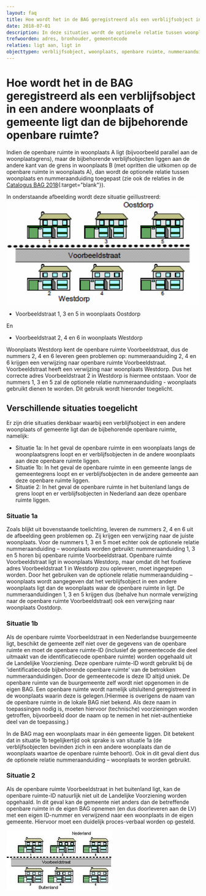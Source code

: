 ```yaml
---
layout: faq
title: Hoe wordt het in de BAG geregistreerd als een verblijfsobject in een andere woonplaats of gemeente ligt dan de bijbehorende openbare ruimte?
date: 2018-07-01
description: In deze situaties wordt de optionele relatie tussen woonplaats en nummeraanduiding toegepast.
trefwoorden: adres, bronhouder, gemeentecode
relaties: ligt aan, ligt in
objecttypen: verblijfsobject, woonplaats, openbare ruimte, nummeraanduiding
---
```


# Hoe wordt het in de BAG geregistreerd als een verblijfsobject in een andere woonplaats of gemeente ligt dan de bijbehorende openbare ruimte?

Indien de openbare ruimte in woonplaats A ligt (bijvoorbeeld parallel aan de woonplaatsgrens), maar de bijbehorende verblijfsobjecten liggen aan de andere kant van de grens in woonplaats B (met opritten die uitkomen op de openbare ruimte in woonplaats A), dan wordt de optionele relatie tussen woonplaats en nummeraanduiding toegepast (zie ook de relaties in de [Catalogus BAG 2018](https://imbag.github.io/catalogus/hoofdstukken/algemene-principes#34-relaties-tussen-bag-objecten){:target="blank"}).

In onderstaande afbeelding wordt deze situatie geïllustreerd:
![](afbeeldingen/5-13-situatie-2.png)

- Voorbeeldstraat 1, 3 en 5 in woonplaats Oostdorp

En

- Voorbeeldstraat 2, 4 en 6 in woonplaats Westdorp

Woonplaats Westdorp kent de openbare ruimte Voorbeeldstraat, dus de nummers 2, 4 en 6 leveren geen problemen op: nummeraanduiding 2, 4 en 6 krijgen een verwijzing naar openbare ruimte Voorbeeldstraat. Voorbeeldstraat heeft een verwijzing naar woonplaats Westdorp. Dus het correcte adres Voorbeeldstraat 2 in Westdorp is hiermee ontstaan. Voor de nummers 1, 3 en 5 zal de optionele relatie nummeraanduiding - woonplaats gebruikt dienen te worden. Dit gebruik wordt hieronder toegelicht.

## Verschillende situaties toegelicht
Er zijn drie situaties denkbaar waarbij een verblijfsobject in een andere woonplaats of gemeente ligt dan de bijbehorende openbare ruimte, namelijk:

- Situatie 1a: In het geval de openbare ruimte in een woonplaats langs de woonplaatsgrens loopt en er verblijfsobjecten in de andere woonplaats aan deze openbare ruimte liggen.
- Situatie 1b: In het geval de openbare ruimte in een gemeente langs de gemeentegrens loopt en er verblijfsobjecten in de andere gemeente aan deze openbare ruimte liggen.
- Situatie 2: In het geval de openbare ruimte in het buitenland langs de grens loopt en er verblijfsobjecten in Nederland aan deze openbare ruimte liggen.

### Situatie 1a

Zoals blijkt uit bovenstaande toelichting, leveren de nummers 2, 4 en 6 uit de afbeelding geen problemen op. Zij krijgen een verwijzing naar de juiste woonplaats. Voor de nummers 1, 3 en 5 moet echter ook de optionele relatie nummeraanduiding – woonplaats worden gebruikt: nummeraanduiding 1, 3 en 5 horen bij openbare ruimte Voorbeeldstraat. Openbare ruimte Voorbeeldstraat ligt in woonplaats Westdorp, maar omdat dit het foutieve adres Voorbeeldstraat 1 in Westdorp zou opleveren, moet ingegrepen worden. Door het gebruiken van de optionele relatie nummeraanduiding – woonplaats wordt aangegeven dat het verblijfsobject in een andere woonplaats ligt dan de woonplaats waar de openbare ruimte in ligt. De nummeraanduidingen 1, 3 en 5 krijgen dus (behalve hun normale verwijzing naar de openbare ruimte Voorbeeldstraat) ook een verwijzing naar woonplaats Oostdorp.

### Situatie 1b

Als de openbare ruimte Voorbeeldstraat in een Nederlandse buurgemeente ligt, beschikt de gemeente zelf niet over de gegevens van de openbare ruimte en moet de openbare ruimte-ID (inclusief de gemeentecode die deel uitmaakt van de identificatiecode openbare ruimte) worden opgehaald uit de Landelijke Voorziening. Deze openbare ruimte-ID wordt gebruikt bij de 'identificatiecode bijbehorende openbare ruimte' van de betrokken nummeraanduidingen. Door de gemeentecode is deze ID altijd uniek. De openbare ruimte van de buurgemeente zelf wordt niet opgenomen in de eigen BAG. Een openbare ruimte wordt namelijk uitsluitend geregistreerd in de woonplaats waarin deze is gelegen.(Hiermee is overigens de naam van de openbare ruimte in de lokale BAG niet bekend. Als deze naam in toepassingen nodig is, moeten hiervoor (technische) voorzieningen worden getroffen, bijvoorbeeld door de naam op te nemen in het niet-authentieke deel van de toepassing.)

In de BAG mag een woonplaats maar in één gemeente liggen. Dit betekent dat in situatie 1b tegelijkertijd ook sprake is van situatie 1a (de verblijfsobjecten bevinden zich in een andere woonplaats dan de woonplaats waartoe de openbare ruimte behoort). Ook in dit geval dient dus de optionele relatie nummeraanduiding – woonplaats te worden gebruikt.

### Situatie 2

Als de openbare ruimte Voorbeeldstraat in het buitenland ligt, kan de openbare ruimte-ID natuurlijk niet uit de Landelijke Voorziening worden opgehaald. In dit geval kan de gemeente niet anders dan de betreffende openbare ruimte in de eigen BAG opnemen (en dus doorleveren aan de LV) met een eigen ID-nummer en verwijzend naar een woonplaats in de eigen gemeente. Hiervoor moet een duidelijk proces-verbaal worden op gesteld.

![](afbeeldingen/5-13-situatie-2c.jpeg)
